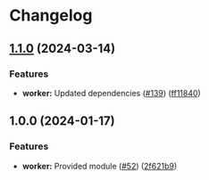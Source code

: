 # Changelog

## [1.1.0](https://github.com/ankorstore/yokai/compare/worker/v1.0.0...worker/v1.1.0) (2024-03-14)


### Features

* **worker:** Updated dependencies ([#139](https://github.com/ankorstore/yokai/issues/139)) ([ff11840](https://github.com/ankorstore/yokai/commit/ff1184014819a794191744b661b5ef4729f0f0a7))

## 1.0.0 (2024-01-17)


### Features

* **worker:** Provided module ([#52](https://github.com/ankorstore/yokai/issues/52)) ([2f621b9](https://github.com/ankorstore/yokai/commit/2f621b92fdb7aa069ca2571b1a7b14612b902a19))
